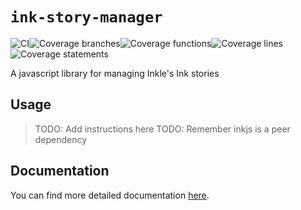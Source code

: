 # `ink-story-manager`

![CI](https://github.com/FranciscoFornell/MIST/workflows/CI/badge.svg)![Coverage branches](https://franciscofornell.github.io/MIST/ink-story-manager/badges/badge-branches.svg)![Coverage functions](https://franciscofornell.github.io/MIST/ink-story-manager/badges/badge-functions.svg)![Coverage lines](https://franciscofornell.github.io/MIST/ink-story-manager/badges/badge-lines.svg)![Coverage statements](https://franciscofornell.github.io/MIST/ink-story-manager/badges/badge-statements.svg)

A javascript library for managing Inkle's Ink stories

## Usage

> TODO: Add instructions here
> TODO: Remember inkjs is a peer dependency

## Documentation

You can find more detailed documentation [here](https://franciscofornell.github.io/MIST/ink-story-manager/latest).
